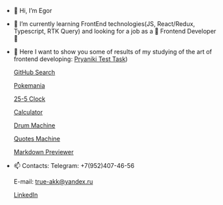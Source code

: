 - 👋 Hi, I’m Egor
- 🌱 I’m currently learning FrontEnd technologies(JS, React/Redux, Typescript, RTK Query) and looking for a job as a 💞️ Frontend Developer 💞️
- 👀 Here I want to show you some of results of my studying of the art of frontend developing:
  [Pryaniki Test Task](https://must4ch3z.github.io/Pryaniki/))

  [GitHub Search](https://must4ch3z.github.io/Github-Search/)
  
  [Pokemania](https://must4ch3z.github.io/Pokemania/)
  
  [25-5 Clock](https://must4ch3z.github.io/25-5-Clock/)
  
  [Calculator](https://must4ch3z.github.io/Calculator/)
  
  [Drum Machine](https://must4ch3z.github.io/Drum-Machine/)
  
  [Quotes Machine](https://must4ch3z.github.io/Quotes-Machine/)
  
  [Markdown Previewer](https://must4ch3z.github.io/Markdown-Previewer/)
- 📫 Contacts: 
  Telegram: +7(952)407-46-56
  
  E-mail: true-akk@yandex.ru
  
  [LinkedIn](https://www.linkedin.com/in/egor-13884125a/)
